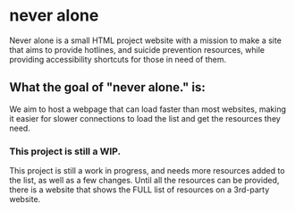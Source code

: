 # never alone
Never alone is a small HTML project website with a mission to make a site that aims to provide hotlines, and suicide prevention resources, while providing accessibility shortcuts for those in need of them.

## What the goal of "never alone." is:
We aim to host a webpage that can load faster than most websites, making it easier for slower connections to load the list and get the resources they need.

### This project is still a WIP.
This project is still a work in progress, and needs more resources added to the list, as well as a few changes. Until all the resources can be provided, there is a website that shows the FULL list of resources on a 3rd-party website.
